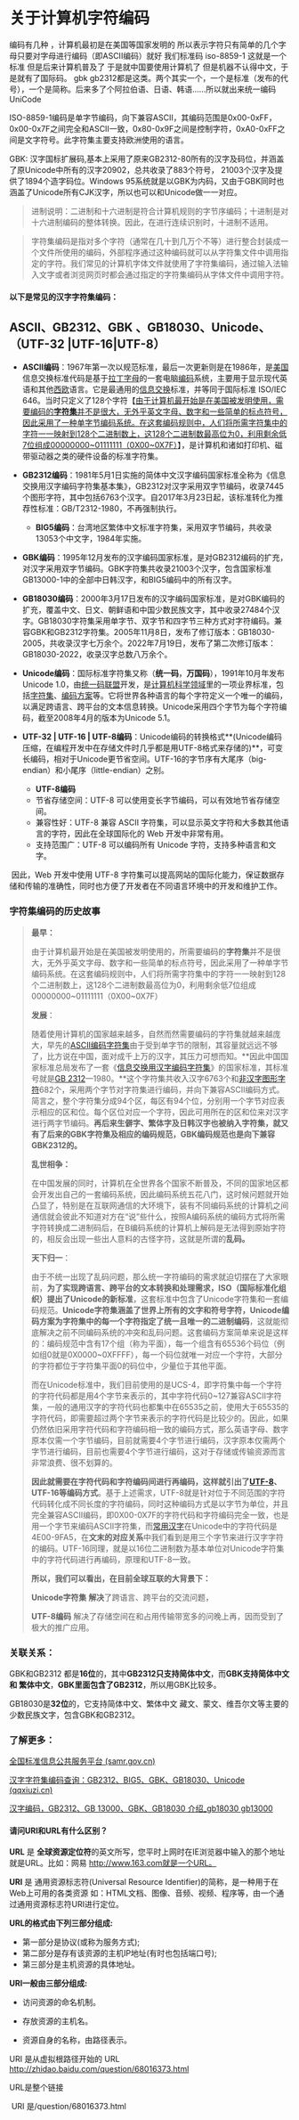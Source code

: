 

# 关于计算机字符编码

编码有几种 ，计算机最初是在美国等国家发明的 所以表示字符只有简单的几个字母只要对字母进行编码（即ASCII编码）就好 我们标准码 iso-8859-1 这就是一个标准
但是后来计算机普及了 于是就中国要使用计算机了 但是机器不认得中文，于是就有了国际码。 gbk gb2312都是这类。两个其实一个，一个是标准（发布的代号），一个是简称。后来多了个阿拉伯语、日语、韩语......所以就出来统一编码UniCode

ISO-8859-1编码是单字节编码，向下兼容ASCII，其编码范围是0x00-0xFF，0x00-0x7F之间完全和ASCII一致，0x80-0x9F之间是控制字符，0xA0-0xFF之间是文字符号。此字符集主要支持欧洲使用的语言。

GBK:  汉字国标扩展码,基本上采用了原来GB2312-80所有的汉字及码位，并涵盖了原Unicode中所有的汉字20902，总共收录了883个符号，   21003个汉字及提供了1894个造字码位。Windows 95系统就是以GBK为内码，又由于GBK同时也涵盖了Unicode所有CJK汉字，所以也可以和Unicode做一一对应。



> 进制说明：二进制和十六进制是符合计算机规则的字节序编码；十进制是对十六进制编码的整体转换。因此，在进行连续识别时，十进制不适用。



> 字符集编码是指对多个字符（通常在几十到几万个不等）进行整合封装成一个文件所使用的编码，外部程序通过这种编码就可以从字符集文件中调用指定的字符。我们常见的计算机字体文件就使用了字符集编码，通过输入法输入文字或者浏览网页时都会通过指定的字符集编码从字体文件中调用字符。



#### 以下是常见的汉字字符集编码：

## ASCII、GB2312、GBK 、GB18030、Unicode、（UTF-32 |UTF-16|UTF-8）

- **ASCII编码**：1967年第一次以规范标准，最后一次更新则是在1986年，是[美国](https://baike.baidu.com/item/美国/125486?fromModule=lemma_inlink)信息交换标准代码是基于[拉丁字母](https://baike.baidu.com/item/拉丁字母/1936851?fromModule=lemma_inlink)的一套电脑[编码](https://baike.baidu.com/item/编码/80092?fromModule=lemma_inlink)系统，主要用于显示现代英语和其他[西欧](https://baike.baidu.com/item/西欧/3028649?fromModule=lemma_inlink)语言。它是最通用的[信息交换](https://baike.baidu.com/item/信息交换/716328?fromModule=lemma_inlink)标准，并等同于国际标准 ISO/IEC 646。当时只定义了128个字符【<u>由于计算机最开始是在美国被发明使用，需要编码的**字符集**并不是很大，无外乎英文字母、数字和一些简单的标点符号，因此采用了一种单字节编码系统。在这套编码规则中，人们将所需字符集中的字符一一映射到128个二进制数上，这128个二进制数最高位为0，利用剩余低7位组成00000000~01111111（0X00~0X7F）</u>】，是计算机和诸如打印机、磁带驱动器之类的硬件设备的标准字符集。

  

- **GB2312编码**：1981年5月1日实施的简体中文汉字编码国家标准全称为《信息交换用汉字编码字符集基本集》，GB2312对汉字采用双字节编码，收录7445个图形字符，其中包括6763个汉字。自2017年3月23日起，该标准转化为推荐性标准：GB/T2312-1980，不再强制执行。

  - **BIG5编码**：台湾地区繁体中文标准字符集，采用双字节编码，共收录13053个中文字，1984年实施。

    

- **GBK编码**：1995年12月发布的汉字编码国家标准，是对GB2312编码的扩充，对汉字采用双字节编码。GBK字符集共收录21003个汉字，包含国家标准GB13000-1中的全部中日韩汉字，和BIG5编码中的所有汉字。

  

- **GB18030编码**：2000年3月17日发布的汉字编码国家标准，是对GBK编码的扩充，覆盖中文、日文、朝鲜语和中国少数民族文字，其中收录27484个汉字。GB18030字符集采用单字节、双字节和四字节三种方式对字符编码。兼容GBK和GB2312字符集。2005年11月8日，发布了修订版本：GB18030-2005，共收录汉字七万余个。2022年7月19日，发布了第二次修订版本：GB18030-2022，收录汉字总数八万余个。

  

- **Unicode编码**：国际标准字符集又称（**统一码**，**万国码**），1991年10月年发布Unicode 1.0，由[统一码联盟](https://baike.baidu.com/item/统一码联盟/3694574?fromModule=lemma_inlink)开发，是[计算机科学领域](https://baike.baidu.com/item/计算机科学领域/12650606?fromModule=lemma_inlink)里的一项业界标准，包括[字符集](https://baike.baidu.com/item/字符集/946585?fromModule=lemma_inlink)、[编码方案](https://baike.baidu.com/item/编码方案/20835369?fromModule=lemma_inlink)等。它将世界各种语言的每个字符定义一个唯一的编码，以满足跨语言、跨平台的文本信息转换。Unicode采用四个字节为每个字符编码，截至2008年4月的版本为Unicode 5.1。

  

- **UTF-32 | UTF-16 | UTF-8编码**：Unicode编码的转换格式**(Unicode编码压缩，在编程开发中在存储文件时几乎都是用UTF-8格式来存储的)**，可变长编码，相对于Unicode更节省空间。UTF-16的字节序有大尾序（big-endian）和小尾序（little-endian）之别。

  -  **UTF-8编码**
    - 节省存储空间：UTF-8 可以使用变长字节编码，可以有效地节省存储空间。
    - 兼容性好：UTF-8 兼容 ASCII 字符集，可以显示英文字符和大多数其他语言的字符，因此在全球国际化的 Web 开发中非常有用。
    - 支持范围广：UTF-8 可以编码所有 Unicode 字符，支持多种语言和文字。

​	因此，Web 开发中使用 UTF-8 字符集可以提高网站的国际化能力，保证数据存储和传输的准确性，同时也方便了开发者在不同语言环境中的开发和维护工作。



### 字符集编码的历史故事

> **最早：**
>
> 由于计算机最开始是在美国被发明使用的，所需要编码的**字符集**并不是很大，无外乎英文字母、数字和一些简单的标点符号，因此采用了一种单字节编码系统。在这套编码规则中，人们将所需字符集中的字符一一映射到128个二进制数上，这128个二进制数最高位为0，利用剩余低7位组成00000000~01111111（0X00~0X7F）
>
> 
>
> **发展**：
>
> 随着使用计算机的国家越来越多，自然而然需要编码的字符集就越来越庞大，早先的[ASCII编码字符集](https://www.zhihu.com/search?q=ASCII编码字符集&search_source=Entity&hybrid_search_source=Entity&hybrid_search_extra={"sourceType"%3A"answer"%2C"sourceId"%3A229680250})由于受到单字节的限制，其容量就远远不够了，比方说在中国，面对成千上万的汉字，其压力可想而知。**因此中国国家标准总局发布了一套《[信息交换用汉字编码字符集](https://www.zhihu.com/search?q=信息交换用汉字编码字符集&search_source=Entity&hybrid_search_source=Entity&hybrid_search_extra={"sourceType"%3A"answer"%2C"sourceId"%3A229680250})》的国家标准，其标准号就是[GB 2312](https://link.zhihu.com/?target=https%3A//baike.baidu.com/item/GB%202312)—1980。**这个字符集共收入汉字6763个和[非汉字图形字符](https://www.zhihu.com/search?q=非汉字图形字符&search_source=Entity&hybrid_search_source=Entity&hybrid_search_extra={"sourceType"%3A"answer"%2C"sourceId"%3A229680250})682个，采用两个字节对字符集进行编码，并向下兼容ASCII编码方式。简言之，整个字符集分成94个区，每区有94个位，分别用一个字节对应表示相应的区和位。每个区位对应一个字符，因此可用所在的区和位来对汉字进行两字节编码。**再后来生僻字、繁体字及日韩汉字也被纳入字符集，就又有了后来的GBK字符集及相应的编码规范，GBK编码规范也是向下兼容GBK2312的。**
>
> 
>
> **乱世相争：**
>
> 在中国发展的同时，计算机在全世界各个国家不断普及，不同的国家地区都会开发出自己的一套编码系统，因此编码系统五花八门，这时候问题就开始凸显了，特别是在互联网通信的大环境下，装有不同编码系统的计算机之间通信就会彼此不知道对方在“说”些什么，按照A编码系统的编码方式将所需字符转换成二进制码后，在B编码系统的计算机上解码是无法得到原始字符的，相反会出现一些出人意料的古怪字符，这就是所谓的**乱码。**
>
> 
>
> **天下归一**：
>
> 由于不统一出现了乱码问题，那么统一字符编码的需求就迫切摆在了大家眼前，**为了实现跨语言、跨平台的文本转换和处理需求，ISO（国际标准化组织）提出了Unicode的新标准**，这套标准中包含了Unicode字符集和一套编码规范。**Unicode字符集涵盖了世界上所有的文字和符号字符，Unicode编码方案为字符集中的每一个字符指定了统一且唯一的二进制编码**，这就能彻底解决之前不同编码系统的冲突和乱码问题。这套编码方案简单来说是这样的：编码规范中含有17个组（称为平面），每一个组含有65536个码位（例如组0就是0X0000~0XFFFF），每一个码位就唯一对应一个字符，大部分的字符都位于字符集平面0的码位中，少量位于其他平面。
>
> 
>
> 而在Unicode标准中，我们目前使用的是UCS-4，即字符集中每一个字符的字符代码都是用4个字节来表示的，其中字符代码0~127兼容ASCII字符集，一般的通用汉字的字符代码也都集中在65535之前，使用大于65535的字符代码，即需要超过两个字节来表示的字符代码是比较少的。因此，如果仍然依旧采用字符代码和字符编码相一致的编码方式，那么英语字母、数字原本仅需一个字节编码，目前就需要4个字节进行编码，汉字原本仅需两个字节进行编码，目前也需要4个字节进行编码，这对于存储或传输资源而言非常浪费、很不划算的。
>
> 
>
> **因此就需要在字符代码和字符编码间进行再编码，这样就引出了[UTF-8](https://www.zhihu.com/search?q=UTF-8&search_source=Entity&hybrid_search_source=Entity&hybrid_search_extra={"sourceType"%3A"answer"%2C"sourceId"%3A229680250})、UTF-16等编码方式**。基于上述需求，UTF-8就是针对位于不同范围的字符代码转化成不同长度的字符编码，同时这种编码方式是以字节为单位，并且完全兼容ASCII编码，即0X00-0X7F的字符代码和字符编码完全一致，也是用一个字节来编码ASCII字符集，而[常用汉字](https://www.zhihu.com/search?q=常用汉字&search_source=Entity&hybrid_search_source=Entity&hybrid_search_extra={"sourceType"%3A"answer"%2C"sourceId"%3A229680250})在Unicode中的字符代码是4E00-9FA5，在**文末的对应关系**中我们看到是用三个字节来进行汉字字符的编码。UTF-16同理，就是以16位二进制数为基本单位对Unicode字符集中的字符代码进行再编码，原理和UTF-8一致。
>
> 
>
> **所以，我们可以看出，在目前全球互联的大背景下：**
>
> **Unicode字符集**  **解决**了跨语言、跨平台的交流问题，
>
> **UTF-8编码** 解决了存储空间在和占用传输带宽多的问晚上再，因而受到了极大的推广应用。





### 关联关系：

GBK和GB2312 都是**16位**的，其中**GB2312只支持简体中文**，而**GBK支持简体中文 和 繁体中文**，**GBK里面包含了GB2312**，所以用GBK比较多。

GB18030是**32位**的，它支持简体中文、繁体中文 藏文、蒙文、维吾尔文等主要的少数民族文字，包含GBK和GB2312。



### 了解更多：

[全国标准信息公共服务平台 (samr.gov.cn)](https://std.samr.gov.cn/)

[汉字字符集编码查询：GB2312、BIG5、GBK、GB18030、Unicode (qqxiuzi.cn)](https://www.qqxiuzi.cn/bianma/zifuji.php)

[汉字编码，GB2312、GB 13000、GBK、GB18030 介绍_gb18030 gb13000](https://blog.csdn.net/he__yuan/article/details/78128396)





#### 请问URI和URL有什么区别？

**URL** 是 **全球资源定位符**的英文所写，您平时上网时在IE浏览器中输入的那个地址就是URL。比如：网易 http://www.163.com就是一个URL。



**URI** 是 通用资源标志符(Universal Resource Identifier)的简称，是一种用于在 Web上可用的各类资源 如：HTML文档、图像、音频、视频、程序等，由一个通过通用资源标志符URI进行定位。 



**URL的格式由下列三部分组成:** 

 - 第一部分是协议(或称为服务方式);  
 - 第二部分是存有该资源的主机IP地址(有时也包括端口号);  
 - 第三部分是主机资源的具体地址。

**URI一般由三部分组成:** 

 - 访问资源的命名机制。  

 - 存放资源的主机名。  

 - 资源自身的名称，由路径表示。

   

URI 是从虚拟根路径开始的
	URL http://zhidao.baidu.com/question/68016373.html  

URL是整个链接

​	URI 是/question/68016373.html